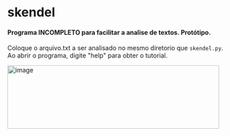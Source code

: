 # skendel

#### Programa **INCOMPLETO** para facilitar a analise de textos. Protótipo.

Coloque o arquivo.txt a ser analisado no mesmo diretorio que ```skendel.py```.
Ao abrir o programa, digite "help" para obter o tutorial.

<img width="477" height="143" alt="image" src="https://github.com/user-attachments/assets/33f6b6a2-051c-4fea-befd-592720f8dd0e" />

